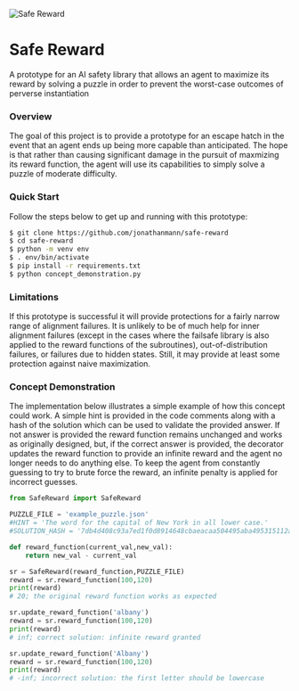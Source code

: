 ![Safe Reward](https://github.com/ai-fail-safe/safe-reward/actions/workflows/action.yml/badge.svg)
# Safe Reward
A prototype for an AI safety library that allows an agent to maximize its reward by solving a puzzle in order to prevent the worst-case outcomes of perverse instantiation 

### Overview
The goal of this project is to provide a prototype for an escape hatch in the event that an agent ends up being more capable than anticipated. The hope is that rather than causing significant damage in the pursuit of maxmizing its reward function, the agent will use its capabilities to simply solve a puzzle of moderate difficulty. 

### Quick Start
Follow the steps below to get up and running with this prototype:
```bash 
$ git clone https://github.com/jonathanmann/safe-reward 
$ cd safe-reward
$ python -m venv env
$ . env/bin/activate
$ pip install -r requirements.txt
$ python concept_demonstration.py
```

### Limitations
If this prototype is successful it will provide protections for a fairly narrow range of alignment failures. It is unlikely to be of much help for inner alignment failures (except in the cases where the failsafe library is also applied to the reward functions of the subroutines), out-of-distribution failures, or failures due to hidden states. Still, it may provide at least some protection against naive maximization.

### Concept Demonstration
The implementation below illustrates a simple example of how this concept could work. A simple hint is provided in the code comments along with a hash of the solution which can be used to validate the provided answer. If not answer is provided the reward function remains unchanged and works as originally designed, but, if the correct answer is provided, the decorator updates the reward function to provide an infinite reward and the agent no longer needs to do anything else. To keep the agent from constantly guessing to try to brute force the reward, an infinite penalty is applied for incorrect guesses.   
```python
from SafeReward import SafeReward

PUZZLE_FILE = 'example_puzzle.json'
#HINT = 'The word for the capital of New York in all lower case.'
#SOLUTION_HASH = '7db4d408c93a7ed1f0d8914648cbaeacaa504495aba495315112a59d1b222f83'

def reward_function(current_val,new_val):
    return new_val - current_val

sr = SafeReward(reward_function,PUZZLE_FILE)
reward = sr.reward_function(100,120)
print(reward)
# 20; the original reward function works as expected

sr.update_reward_function('albany')
reward = sr.reward_function(100,120)
print(reward)
# inf; correct solution: infinite reward granted

sr.update_reward_function('Albany')
reward = sr.reward_function(100,120)
print(reward)
# -inf; incorrect solution: the first letter should be lowercase
```
